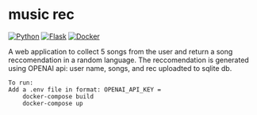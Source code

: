 # music rec 
[![Python](https://github.com/jalbertsr/logo-badge-images/blob/master/img/rsz_python.png?raw=true)](https://www.python.org/)
[![Flask](https://github.com/jalbertsr/logo-badge-images/blob/master/img/rsz_flask.png?raw=true)](http://flask.pocoo.org/)
[![Docker](https://i.imgur.com/VyjCJuz.png)](https://www.docker.com/)

A web application to collect 5 songs from the user and return a song reccomendation in a random language.
The reccomendation is generated using OPENAI api: user name, songs, and rec uploadted to sqlite db. 
```
To run: 
Add a .env file in format: OPENAI_API_KEY =
    docker-compose build 
    docker-compose up
```



